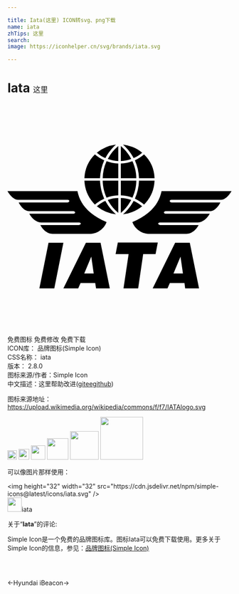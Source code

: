 ```yaml
---

title: Iata(这里) ICON转svg、png下载
name: iata
zhTips: 这里
search: 
image: https://iconhelper.cn/svg/brands/iata.svg

---
```


# Iata  <small style="font-size: 60%;font-weight: 100">这里</small>

<div id="svg" class="svg-wrap">
<svg role="img" viewBox="0 0 24 24" xmlns="http://www.w3.org/2000/svg"><title>Iata icon</title><path d="M3.418 19.73l.98-4.885H5.99l-.973 4.884zm4.807-1.6h1.012l-.26-1.792zm-2.235 1.6l2.412-4.885h1.57l.99 4.884H9.487l-.088-.58H7.827l-.25.58zm6.439 0l.547-3.674h-1.394l.238-1.233h4.281l-.237 1.233h-1.328L14 19.73zm5.354-1.6h1.012l-.26-1.792zm-2.23 1.6l2.407-4.885h1.57l.99 4.884h-1.487l-.072-.58h-1.57l-.25.58zM24 9.324h-7.495c-.276 1.372-1.228 2.517-3.125 3.308.216.652.951 1.255 1.715 1.255h4.065c.62 0 1.112-.52 1.311-.94H16.34c-.254-.044-.265-.25-.01-.271h4.06c.525 0 1-.448 1.277-.935h-4.73c-.237-.039-.237-.238 0-.277h4.769c.48 0 .918-.558 1.1-.934h-5.232c-.26-.033-.26-.277 0-.282H22.9c.415 0 .819-.454 1.101-.924zm-24 0h7.495c.27 1.372 1.228 2.517 3.12 3.308-.216.652-.952 1.255-1.715 1.255H4.84c-.62 0-1.112-.52-1.311-.94H7.66c.249-.044.265-.25.01-.271H3.607c-.525 0-1-.448-1.272-.935H7.07c.238-.039.238-.238 0-.277H2.3c-.481 0-.918-.558-1.1-.934h5.232c.26-.033.26-.277 0-.282H1.106c-.42 0-.824-.454-1.106-.924zM9.569 5.21c.277.238.586.448.918.58.282-.553.675-1.028 1.129-1.449a4.05 4.05 0 0 0-2.047.869zM8.242 7.937h1.67a5.358 5.358 0 0 1 .454-1.909 4.021 4.021 0 0 1-1.002-.63 3.83 3.83 0 0 0-1.122 2.539zM11.87 6.37v1.566H10.2a4.62 4.62 0 0 1 .414-1.815c.399.144.83.238 1.256.25zm2.561-1.161a3.346 3.346 0 0 1-.918.58 5.243 5.243 0 0 0-1.134-1.443 3.993 3.993 0 0 1 2.052.863zm1.322 2.727h-1.665a5.096 5.096 0 0 0-.442-1.909c.354-.166.69-.376.984-.63a3.723 3.723 0 0 1 1.123 2.539zM12.14 6.37v1.566h1.66c0-.631-.155-1.234-.415-1.815a4.017 4.017 0 0 1-1.245.25zm-2.571 4.57c.277-.216.597-.454.918-.57.299.559.67 1.018 1.129 1.433a4.05 4.05 0 0 1-2.047-.863zM8.242 8.208h1.67c.039.691.182 1.3.454 1.924a4.202 4.202 0 0 0-1.002.625 3.864 3.864 0 0 1-1.122-2.55zm3.628 1.57v-1.57H10.2c.01.63.154 1.255.414 1.814.399-.144.83-.232 1.256-.244zm2.561 1.162a3.41 3.41 0 0 0-.918-.57 5.113 5.113 0 0 1-1.134 1.433 4.088 4.088 0 0 0 2.052-.863zm1.322-2.732h-1.665a5.075 5.075 0 0 1-.442 1.924c.354.166.674.366.984.625a3.806 3.806 0 0 0 1.123-2.55zm-3.612 1.57v-1.57h1.66c0 .63-.155 1.244-.415 1.814a4.01 4.01 0 0 0-1.245-.244zm-.271-5.276a4.387 4.387 0 0 0-1.123 1.382c.36.122.741.222 1.123.222zm.271 0c.443.365.846.846 1.112 1.382a3.26 3.26 0 0 1-1.112.222zm-.271 7.146a4.23 4.23 0 0 1-1.123-1.388c.36-.128.741-.2 1.123-.2zm.271.011c.443-.37.846-.868 1.112-1.4a3.715 3.715 0 0 0-1.112-.198z"/></svg>
</div>
<detail full-name='iata'></detail>

<div class="detail-page">
<p>
<span><span class="badge-success badge">免费图标</span> <span class="badge-success badge">免费修改</span>  <span class="badge-success badge">免费下载</span> </span>
<br/>
<span>
ICON库：
<span class="badge-secondary badge">品牌图标(Simple Icon)</span> 
</span>
<br/>
<span>
CSS名称：
<span class="badge-secondary badge">iata</span> 
</span>

<br/>
<span>
版本：
<span class="badge-secondary badge">2.8.0</span> 
</span>
<br/>
<span>图标来源/作者：<span class="badge-light badge">Simple Icon</span></span> 
<br/>
<span class="zh-detail">中文描述：<span class="badge-primary badge">这里</span><span class="help-link"><span>帮助改进</span>(<a href="https://gitee.com/liuwave/icon-helper/edit/master/json/brands/iata.json" target="_blank" rel="noopener noreferrer">gitee</a><a href="https://github.com/liuwave/icon-helper/edit/master/json/brands/iata.json" target="_blank" rel="noopener noreferrer">github</a></span>)</span><br/>
</p>
</div><div class="description description alert alert-light"><p>图标来源地址：<a href="https://upload.wikimedia.org/wikipedia/commons/f/f7/IATAlogo.svg" target="_blank" rel="noopener noreferrer">https://upload.wikimedia.org/wikipedia/commons/f/f7/IATAlogo.svg</a></p></div>
<div class="alert alert-dark">
<img height="21" width="21" src="https://cdn.jsdelivr.net/npm/simple-icons@latest/icons/iata.svg" />
<img height="24" width="24" src="https://cdn.jsdelivr.net/npm/simple-icons@latest/icons/iata.svg" />
<img height="32" width="32" src="https://cdn.jsdelivr.net/npm/simple-icons@latest/icons/iata.svg" />
<img height="48" width="48" src="https://cdn.jsdelivr.net/npm/simple-icons@latest/icons/iata.svg" />
<img height="64" width="64" src="https://cdn.jsdelivr.net/npm/simple-icons@latest/icons/iata.svg" />
<img height="96" width="96" src="https://cdn.jsdelivr.net/npm/simple-icons@latest/icons/iata.svg" />

</div>
<div>
  <p>可以像图片那样使用：    
  </p>
  <div class="alert alert-primary" style="font-size: 14px">
    &lt;img height="32" width="32" src="https://cdn.jsdelivr.net/npm/simple-icons@latest/icons/iata.svg" /&gt;
    <copy-btn content='<img height="32" width="32" src="https://cdn.jsdelivr.net/npm/simple-icons@latest/icons/iata.svg" />'></copy-btn>
  </div>
  <div class="alert alert-secondary">
    <img height="32" width="32" src="https://cdn.jsdelivr.net/npm/simple-icons@latest/icons/iata.svg" />iata
    <copy-btn content="iata" btn-title="复制图标名称"></copy-btn>
  </div>
</div>
<div class="icon-detail__container">
<p>关于“<b>Iata</b>”的评论:</p>
</div>
<Vssue title="关于“Iata”的评论" />
<div><p>Simple Icon是一个免费的品牌图标库。图标Iata可以免费下载使用。更多关于  Simple Icon的信息，参见：<a target="_blank" href="https://iconhelper.cn/brands.html">品牌图标(Simple Icon)</a>
</p></div>


<div style="padding:2rem 0 " class="page-nav"><p class="inner"><span class="prev">←<router-link to="/icon/hyundai.html">Hyundai</router-link></span> <span class="next"><router-link to="/icon/ibeacon.html">iBeacon</router-link>→</span></p></div>
